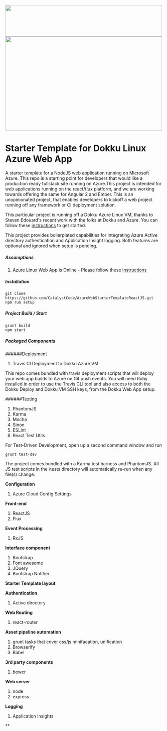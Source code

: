 <img src="https://cloud.githubusercontent.com/assets/7635865/11383036/781f2cee-92d3-11e5-98b9-91eb7f29e540.png" width="500" height="100"/><br>
<img src="https://cloud.githubusercontent.com/assets/7635865/11382863/6505a116-92d2-11e5-965f-33dba073d0a5.png" width="500" height="300"/>

# Starter Template for Dokku Linux Azure Web App
A starter template for a NodeJS web application running on Microsoft Azure. This repo is a starting point for developers that would like a production ready fullstack site running on Azure.This project is intended for web applications running on the react/flux platform, and we are working towards offering the same for Angular 2 and Ember. This is an unopinionated project, that enables developers to kickoff a web project running off any framework or CI deployment solution. 

This particular project is running off a Dokku Azure Linux VM, thanks to Steven Edouard's recent work with the folks at Dokku and Azure. You can follow these [instructions](https://github.com/sedouard/case-studies-1/blob/case_study_dokku_azure/_posts/2015-10-26-Streamlined-Dokku-Deployment.md#deploying-dokku-to-azure---the-easy-way) to get started.

This project provides boilerplated capabilities for integrating Azure Active directory authentication and Application Insight logging. Both features are optional and ignored when setup is pending. 

##### Assumptions
 1. Azure Linux Web App is Online - Please follow these [instructions](https://github.com/sedouard/case-studies-1/blob/case_study_dokku_azure/_posts/2015-10-26-Streamlined-Dokku-Deployment.md#deploying-dokku-to-azure---the-easy-way)

##### Installation
```
git clone https://github.com/CatalystCode/AzureWebStarterTemplateReactJS.git
npm run setup
```

##### Project Build / Start 
```
grunt build
npm start
```

##### Packaged Components

######Deployment
 1. Travis CI Deployment to Dokku Azure VM

This repo comes bundled with travis deployment scripts that will deploy your web app builds to Azure on Git push events. You will need Ruby installed in order to use the Travis CLI tool and also access to both the Dokku Deploy and Dokku VM SSH keys, from the Dokku Web App setup. 
 
######Testing

 1. PhantomJS
 2. Karma
 3. Mocha 
 4. Sinon
 5. ESLint
 6. React Test Utils 

For Test-Driven Development, open up a second command window and run 
```
grunt test-dev
```

The project comes bundled with a Karma test harness and PhantomJS. All JS test scripts in the /tests directory will automatically re-run when any file(s) change. 

**Configuration**

1. Azure Cloud Config Settings

**Front-end**

1. ReactJS 
2. Flux

**Event Processing**

1. RxJS

**Interface component**

1. Bootstrap
2. Font awesome
3. JQuery
4. Bootstrap Notifier

**Starter Template layout**

**Authentication**

1. Active directory

**Web Routing**

1. react-router

**Asset pipeline automation**

1. grunt tasks that cover css/js minifacation, unification
2. Browserify
3. Babel

**3rd party components**

1. bower

**Web server**

1. node
2. express

**Logging**

1. Application Insights

**
